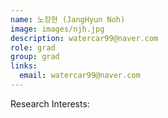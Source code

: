 ```yaml
---
name: 노장현 (JangHyun Noh)
image: images/njh.jpg
description: watercar99@naver.com
role: grad
group: grad
links:
  email: watercar99@naver.com
---
```

Research Interests:
